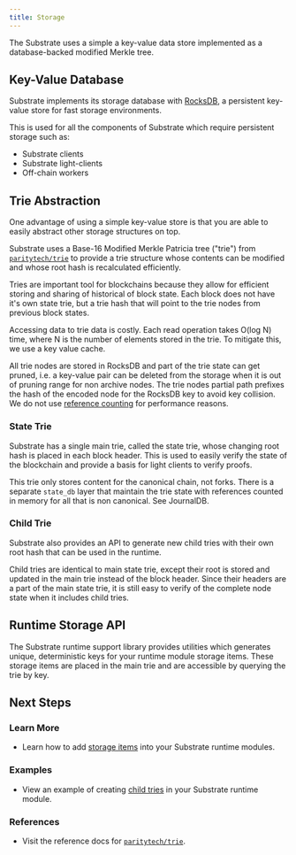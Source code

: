 ```yaml
---
title: Storage
---
```


The Substrate uses a simple a key-value data store implemented as a
database-backed modified Merkle tree.

## Key-Value Database

Substrate implements its storage database with [RocksDB](https://rocksdb.org/),
a persistent key-value store for fast storage environments.

This is used for all the components of Substrate which require persistent
storage such as:

- Substrate clients
- Substrate light-clients
- Off-chain workers

## Trie Abstraction

One advantage of using a simple key-value store is that you are able to easily
abstract other storage structures on top.

Substrate uses a Base-16 Modified Merkle Patricia tree ("trie") from
[`paritytech/trie`](https://github.com/paritytech/trie) to provide a trie
structure whose contents can be modified and whose root hash is recalculated
efficiently.

Tries are important tool for blockchains because they allow for efficient
storing and sharing of historical of block state. Each block does not have it's
own state trie, but a trie hash that will point to the trie nodes from previous
block states.

Accessing data to trie data is costly. Each read operation takes O(log N) time,
where N is the number of elements stored in the trie. To mitigate this, we use a
key value cache.

All trie nodes are stored in RocksDB and part of the trie state can get pruned,
i.e. a key-value pair can be deleted from the storage when it is out of pruning
range for non archive nodes. The trie nodes partial path prefixes the hash of
the encoded node for the RocksDB key to avoid key collision. We do not use
[reference counting](http://en.wikipedia.org/wiki/Reference_counting) for
performance reasons.

### State Trie

Substrate has a single main trie, called the state trie, whose changing root
hash is placed in each block header. This is used to easily verify the state of
the blockchain and provide a basis for light clients to verify proofs.

This trie only stores content for the canonical chain, not forks. There is a
separate `state_db` layer that maintain the trie state with references counted
in memory for all that is non canonical. See JournalDB.

### Child Trie

Substrate also provides an API to generate new child tries with their own root
hash that can be used in the runtime.

Child tries are identical to main state trie, except their root is stored and
updated in the main trie instead of the block header. Since their headers are a
part of the main state trie, it is still easy to verify of the complete node
state when it includes child tries.

## Runtime Storage API

The Substrate runtime support library provides utilities which generates unique,
deterministic keys for your runtime module storage items. These storage items
are placed in the main trie and are accessible by querying the trie by key.

## Next Steps

### Learn More

- Learn how to add [storage items](development/module/storage.md) into your
  Substrate runtime modules.

### Examples

- View an example of creating [child tries]() in your Substrate runtime module.

### References

- Visit the reference docs for
  [`paritytech/trie`](https://substrate.dev/rustdocs/master/trie_db/trait.Trie.html).
